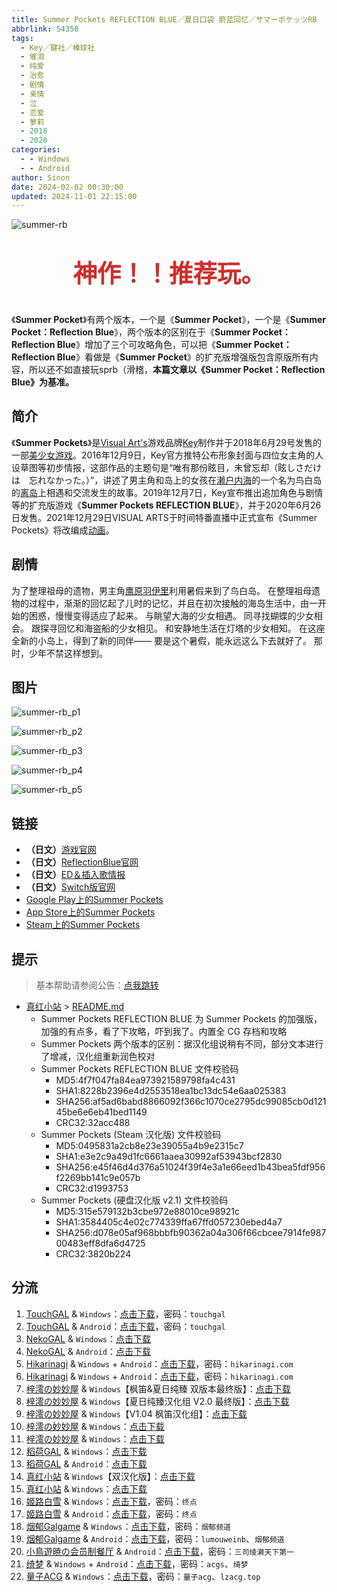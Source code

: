 ```yaml
---
title: Summer Pockets REFLECTION BLUE／夏日口袋 蔚蓝回忆／サマーポケッツRB
abbrlink: 54358
tags:
  - Key／键社／棒球社
  - 催泪
  - 纯爱
  - 治愈
  - 剧情
  - 亲情
  - 泣
  - 恋爱
  - 萝莉
  - 2018
  - 2020
categories:
  - - Windows
  - - Android
author: Sinon
date: 2024-02-02 00:30:00
updated: 2024-11-01 22:15:00
---
```


<style>
  .topText {
    color: #cf2e2e;
    text-align: center;
    font-size: 2.4rem;
    font-weight: bold;
  }
</style>

![summer-rb](https://static.30hb.cn/vndb/img/summer-rb.webp)

<p class="topText">神作！！推荐玩。</p>

《**Summer Pocket**》有两个版本，一个是《**Summer Pocket**》，一个是《**Summer Pocket：Reflection Blue**》，两个版本的区别在于《**Summer Pocket：Reflection Blue**》增加了三个可攻略角色，可以把《**Summer Pocket：Reflection Blue**》看做是《**Summer Pocket**》的扩充版增强版包含原版所有内容，所以还不如直接玩sprb（滑稽，**本篇文章以《Summer Pocket：Reflection Blue》为基准。**

<!-- more -->

## 简介

《**Summer Pockets**》是[Visual Art's](https://zh.wikipedia.org/wiki/Visual_Art's)游戏品牌[Key](https://zh.wikipedia.org/wiki/Key_(遊戲品牌))制作并于2018年6月29号发售的一部[美少女游戏](https://zh.wikipedia.org/wiki/美少女游戏)。2016年12月9日，Key官方推特公布形象封面与四位女主角的人设草图等初步情报，这部作品的主题句是“唯有那份眩目，未曾忘却（眩しさだけは　忘れなかった。）”，讲述了男主角和岛上的女孩在[濑户内海](https://zh.wikipedia.org/wiki/濑户内海)的一个名为鸟白岛的[离岛](https://zh.wikipedia.org/wiki/离岛)上相遇和交流发生的故事。2019年12月7日，Key宣布推出追加角色与剧情等的扩充版游戏《**Summer Pockets REFLECTION BLUE**》，并于2020年6月26日发售。2021年12月29日VISUAL ARTS于时间特番直播中正式宣布《Summer Pockets》将改编成[动画](https://zh.wikipedia.org/wiki/日本動畫)。

## 剧情

为了整理祖母的遗物，男主角[鹰原羽伊里](https://moegirl.uk/%E9%B9%B0%E5%8E%9F%E7%BE%BD%E4%BE%9D%E9%87%8C)利用暑假来到了鸟白岛。
在整理祖母遗物的过程中，渐渐的回忆起了儿时的记忆，并且在初次接触的海岛生活中，由一开始的困惑，慢慢变得适应了起来。
与眺望大海的少女相遇。
同寻找蝴蝶的少女相会。
跟探寻回忆和海盗船的少女相见。
和安静地生活在灯塔的少女相知。
在这座全新的小岛上，得到了新的同伴——
要是这个暑假，能永远这么下去就好了。
那时，少年不禁这样想到。

## 图片

![summer-rb_p1](https://static.30hb.cn/vndb/img/summer-rb_p1.webp)

![summer-rb_p2](https://static.30hb.cn/vndb/img/summer-rb_p2.webp)

![summer-rb_p3](https://static.30hb.cn/vndb/img/summer-rb_p3.webp)

![summer-rb_p4](https://static.30hb.cn/vndb/img/summer-rb_p4.webp)

![summer-rb_p5](https://static.30hb.cn/vndb/img/summer-rb_p5.webp)

## 链接

- **（日文）**[游戏官网](http://key.visualarts.gr.jp/summer/)
- **（日文）**[ReflectionBlue官网](https://key.visualarts.gr.jp/summer_rb/index.html)
- **（日文）**[ED＆插入歌情报](http://key.visualarts.gr.jp/summer/sound.html/)
- **（日文）**[Switch版官网](https://www.prot.co.jp/switch/summerpockets/index.html)
- [Google Play上的Summer Pockets](https://play.google.com/store/apps/details?id=jp.co.product.kn.summerpockets)
- [App Store上的Summer Pockets](https://itunes.apple.com/cn/app/summer-pockets/id1444587492)
- [Steam上的Summer Pockets](https://store.steampowered.com/app/897220/Summer_Pockets/)

## 提示

> 基本帮助请参阅公告：[点我跳转](/p/announcement/)

- [真红小站](https://www.shinnku.com/) > [README.md](https://www.shinnku.com/api/download/0/win/Summer%20Pockets/README.md)
  - Summer Pockets REFLECTION BLUE 为 Summer Pockets 的加强版，加强的有点多，看了下攻略，吓到我了。内置全 CG 存档和攻略
  - Summer Pockets 两个版本的区别：据汉化组说稍有不同，部分文本进行了增减，汉化组重新润色校对
  - Summer Pockets REFLECTION BLUE 文件校验码
    - MD5:4f7f047fa84ea973921589798fa4c431
    - SHA1:8228b2396e4d2553518ea1bc13dc54e6aa025383
    - SHA256:af5ad6babd8866092f366c1070ce2795dc99085cb0d12145be6e6eb41bed1149
    - CRC32:32acc488
  - Summer Pockets (Steam 汉化版) 文件校验码
    - MD5:0495831a2cb8e23e39055a4b9e2315c7
    - SHA1:e3e2c9a49d1fc6661aaea30992af53943bcf2830
    - SHA256:e45f46d4d376a51024f39f4e3a1e66eed1b43bea5fdf956f2269bb141c9e057b
    - CRC32:d1993753
  - Summer Pockets (硬盘汉化版 v2.1) 文件校验码
    - MD5:315e579132b3cbe972e88010ce98921c
    - SHA1:3584405c4e02c774339ffa67ffd057230ebed4a7
    - SHA256:d078e05af968bbbfb90362a04a306f66cbcee7914fe98700483eff8dfa6d4725
    - CRC32:3820b224

## 分流

1. [TouchGAL](https://www.touchgal.us/) & `Windows`：[点击下载](https://pan.touchgal.net/s/P8hR)，密码：`touchgal`
2. [TouchGAL](https://www.touchgal.us/) & `Android`：[点击下载](https://pan.touchgal.net/s/md9Ux)，密码：`touchgal`
3. [NekoGAL](https://www.nekogal.com/) & `Windows`：[点击下载](https://pan.nekogal.top/s/91fL)
4. [NekoGAL](https://www.nekogal.com/) & `Android`：[点击下载](https://pan.nekogal.top/s/e2RTG)
5. [Hikarinagi](https://www.hikarinagi.net/) & `Windows` + `Android`：[点击下载](https://pan.yurari.moe/s/y2RCz)，密码：`hikarinagi.com`
6. [Hikarinagi](https://www.hikarinagi.net/) & `Windows` + `Android`：[点击下载](https://pan.yurari.moe/s/wp2mtz)，密码：`hikarinagi.com`
7. [梓澪の妙妙屋](https://zi0.cc/) & `Windows`【枫笛&夏日纯臻 双版本最终版】：[点击下载](https://zi0.cc/d/%60%E3%80%90%E5%90%88%E9%9B%86%E7%B3%BB%E5%88%97%E3%80%91/%E5%8D%97%2BGalGame%E6%B1%89%E5%8C%96%E5%8C%BA%E5%85%A8%E5%8C%BA%E8%B5%84%E6%BA%90%E5%A4%87%E4%BB%BD/1/12/%5BKey%5D%20Summer%20Pockets%20Reflection%20Blue%20%E5%8F%8C%E7%89%88%E6%9C%AC%E6%9C%80%E7%BB%88%E7%89%88%E6%B1%89%E5%8C%96%E7%A1%AC%E7%9B%98%E7%89%88%5B%E6%9E%AB%E7%AC%9B%26%E5%A4%8F%E6%97%A5%E7%BA%AF%E8%87%BB%5D.zip?sign=zyJxNH2y6gl8vzDSFi8llfS-35naGrws9PtUNB-KAjc=:0)
8. [梓澪の妙妙屋](https://zi0.cc/) & `Windows`【夏日纯臻汉化组 V2.0 最终版】：[点击下载](https://zi0.cc/d/%60%E3%80%90%E5%90%88%E9%9B%86%E7%B3%BB%E5%88%97%E3%80%91/%E5%8D%97%2BGalGame%E6%B1%89%E5%8C%96%E5%8C%BA%E5%85%A8%E5%8C%BA%E8%B5%84%E6%BA%90%E5%A4%87%E4%BB%BD/1/13/%5BKey%5D%20Summer%20Pockets%20Reflection%20Blue%20V2.0%E6%9C%80%E7%BB%88%E7%89%88%E6%B1%89%E5%8C%96%E7%A1%AC%E7%9B%98%E7%89%88%5B%E5%A4%8F%E6%97%A5%E7%BA%AF%E8%87%BB%E6%B1%89%E5%8C%96%E7%BB%84%5D.zip?sign=yEnCcAIawL9a2dhQjXWcbgtfmVjSbVLPGvUpwOThoCk=:0)
9. [梓澪の妙妙屋](https://zi0.cc/) & `Windows`【V1.04 枫笛汉化组】：[点击下载](https://zi0.cc/d/%60%E3%80%90%E5%90%88%E9%9B%86%E7%B3%BB%E5%88%97%E3%80%91/%E5%8D%97%2BGalGame%E6%B1%89%E5%8C%96%E5%8C%BA%E5%85%A8%E5%8C%BA%E8%B5%84%E6%BA%90%E5%A4%87%E4%BB%BD/1/12/%5BKEY%5D%20Summer%20Pockets%20Reflection%20Blue%20V1.04%E6%B1%89%E5%8C%96%E7%A1%AC%E7%9B%98%E7%89%88%5B%E6%9E%AB%E7%AC%9B%E6%B1%89%E5%8C%96%E7%BB%84%5D.zip?sign=FckHwX3VblnaOmQY1UzLet7VvTLGX_ri1ZhDAAPiHgw=:0)
10. [梓澪の妙妙屋](https://zi0.cc/) & `Windows`：[点击下载](https://zi0.cc/d/%60%E3%80%90%E5%90%88%E9%9B%86%E7%B3%BB%E5%88%97%E3%80%91/%E6%B1%89%E5%8C%96galgame%E4%BC%9A%E7%A4%BE%E5%90%88%E9%9B%86/%E6%B1%89%E5%8C%96%E4%BC%9A%E7%A4%BE%E5%90%88%E9%9B%86%E9%83%A8%E5%88%86%20part24/KEY/%E6%B1%89%E5%8C%96%E7%89%88/%5B200626%5D%5BKey%5D%20Summer%20Pockets%20REFLECTION%20BLUE.rar?sign=7GTw16-VL_DsiRdHudmcatwtryjIMbc0fmByNDcxF_w=:0)
11. [梓澪の妙妙屋](https://zi0.cc/) & `Windows`：[点击下载](https://zi0.cc/d/%60%E3%80%90%E5%90%88%E9%9B%86%E7%B3%BB%E5%88%97%E3%80%91/%E3%80%90PC%E3%80%91key%E7%A4%BE%E7%B3%BB%E5%88%97%E4%BD%9C%E5%93%81/Summer%20Pockets%20REFLECTION%20BLUE.zip?sign=sLJwMKc5SVori7wmhI2_b7obtTMF6rSJZ6ye9uCMPc4=:0)
12. [稻荷GAL](https://inarigal.com/) & `Windows`：[点击下载](https://download.zrflie1.pw/PC/Summer+Pockets+REFLECTION+BLU.zip)
13. [稻荷GAL](https://inarigal.com/) & `Android`：[点击下载](https://download.zrflie1.pw/APK/%E5%A4%8F%E6%97%A5%E5%8F%A3%E8%A2%8Breflection+blue.zip)
14. [真红小站](https://www.shinnku.com/) & `Windows`【双汉化版】：[点击下载](https://www.shinnku.com/api/download/0/win/Summer%20Pockets/Summer%20Pockets%20REFLECTION%20BLUE(%E5%8F%8C%E6%B1%89%E5%8C%96%E7%89%88).7z)
15. [真红小站](https://www.shinnku.com/) & `Windows`：[点击下载](https://www.shinnku.com/api/download/zd/1501-2000/[200626][Key]%20Summer%20Pockets%20REFLECTION%20BLUE.rar)
16. [姬路白雪](https://pan.jlbx.xyz/) & `Windows`：[点击下载](https://pan.jlbx.xyz/?s=Summer%20Pockets%20REFLECTION%20BLUE)，密码：`终点`
17. [姬路白雪](https://pan.jlbx.xyz/) & `Android`：[点击下载](https://pan.jlbx.xyz/?s=%E5%A4%8F%E6%97%A5%E5%8F%A3%E8%A2%8B%20%E8%94%9A%E8%93%9D%E5%9B%9E%E5%BF%86)，密码：`终点`
18. [烟郁Galgame](https://yanyugal.top/) & `Windows`：[点击下载](https://yanyugal.top/d/disk1/PC/key/Summer%20Pockets%20REFLECTION%20BLUE.rar)，密码：`烟郁频道`
19. [烟郁Galgame](https://yanyugal.top/) & `Android`：[点击下载](https://yanyugal.top/d/disk1/%E5%B0%8F%E5%B0%8F%E7%9A%84%E5%88%86%E4%BA%AB%EF%BC%88PC%EF%BC%86%E5%AE%89%E5%8D%93%EF%BC%89/%E5%AE%89%E5%8D%93/%E7%9B%B4%E8%A3%85%E5%AE%89%E8%A3%85%E5%8C%85/%E5%A4%8F%E6%97%A5%E5%8F%A3%E8%A2%8B%20REFLECTION%20BLUE.7z)，密码：`lumouweinb`、`烟郁频道`
20. [小鳥遊暁の会员制餐厅](https://t-satoru.top/) & `Android`：[点击下载](https://pan.t-satoru.top/d/ode5/Galgames/%E3%80%90%E8%87%AA%E5%B0%81%E5%8C%85%E3%80%91%E9%9A%8F%E7%BC%98%E5%88%86%E4%BA%AB/SPRB/SPRB_Flix_v1.0.5_FINALE_od.rar)，密码：`三司绫濑天下第一`
21. [绮梦](https://acgs.one/) & `Windows` + `Android`：[点击下载](https://game.acgs.one/game/4.html)，密码：`acgs`、`绮梦`
22. [量子ACG](https://lzacg.org/) & `Windows`：[点击下载](https://lzacg.org/481)，密码：`量子acg`、`lzacg.top`

